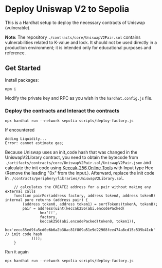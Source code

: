 # Deploy Uniswap V2 to Sepolia

This is a Hardhat setup to deploy the necessary contracts of Uniswap (vulnerable).

**Note:** The repository `./contracts/core/UniswapV2Pair.sol` contains vulnerabilities related to K-value and lock. It should not be used directly in a production environment; it is intended only for educational purposes and reference.  

## Get Started

Install packages:

```
npm i
```

Modify the private key and RPC as you wish in the `hardhat.config.js` file.

### Deploy the contracts and Interact the contracts

```
npx hardhat run --network sepolia scripts/deploy-factory.js
```

If encountered

```
Adding Liquidity...
Error: cannot estimate gas;
```

Because Uniswap uses an init_code hash that was changed in the UniswapV2Library contract, you need to obtain the bytecode from `./artifacts/contracts/core/UniswapV2Pair.sol/UniswapV2Pair.json` and calculate the init code using [Keccak-256 Online Tools](http://emn178.github.io/online-tools/keccak_256.html)  with Input type Hex (Remove the leading "0x" from the input.). Afterward, replace the init code in `./contracts/periphery/libraries/UniswapV2Library.sol`.

```solidity
    // calculates the CREATE2 address for a pair without making any external calls
    function pairFor(address factory, address tokenA, address tokenB) internal pure returns (address pair) {
        (address token0, address token1) = sortTokens(tokenA, tokenB);
        pair = address(uint(keccak256(abi.encodePacked(
                hex'ff',
                factory,
                keccak256(abi.encodePacked(token0, token1)),
                hex'eecc85ed9fa5cd0e6b6a2b30ac81f809a51e9d22908fee474a8cd15c539b41cb' // init code hash
            ))));
    }
```

Run it again

```
npx hardhat run --network sepolia scripts/deploy-factory.js
```

